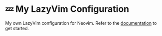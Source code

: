 # 💤 My LazyVim Configuration

My own LazyVim configuration for Neovim.
Refer to the [documentation](https://lazyvim.github.io/installation) to get started.
